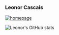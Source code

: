 ### Leonor Cascais
[![homepage](https://img.shields.io/badge/LinkedIn-0077B5?style=for-the-badge&logo=linkedin&logoColor=white)](https://www.linkedin.com/in/leonorcascais/ "Redirect to homepage")


<!--
**cleonor/cleonor** is a ✨ _special_ ✨ repository because its `README.md` (this file) appears on your GitHub profile.

Here are some ideas to get you started:

- 🔭 I’m currently working on ...
- 🌱 I’m currently learning ...
- 👯 I’m looking to collaborate on ...
- 🤔 I’m looking for help with ...
- 💬 Ask me about ...
- 📫 How to reach me: ...
- 😄 Pronouns: ...
- ⚡ Fun fact: ...
-->
![Leonor's GitHub stats](https://github-readme-stats.vercel.app/api?username=cleonor&show_icons=true)

